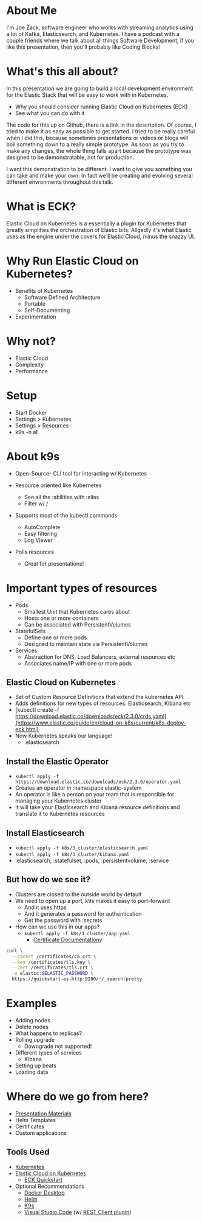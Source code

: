 # About Me

I'm Joe Zack, software engineer who works with streaming analytics using a lot of Kafka, Elasticsearch, and Kubernetes. I have a podcast with a couple friends where we talk about all things Software Development, if you like this presentation, then you'll probably like Coding Blocks!

# What's this all about?

In this presentation we are going to build a local development environment for the Elastic Stack that will be easy to work with in Kubernetes.

- Why you should consider running Elastic Cloud on Kubernetes (ECK)
- See what you can do with it

The code for this up on Github, there is a link in the description. Of course, I tried to make it as easy as possible to get started. I tried to be really careful when I did this, because sometimes presentations or videos or blogs will boil something down to a really simple prototype. As soon as you try to make any changes, the whole thing falls apart because the prototype was designed to be demonstratable, not for production.

I want this demonstration to be different. I want to give you something you can take and make your own. In fact we'll be creating and evolving several different envronments throughout this talk.

# What is ECK?

Elastic Cloud on Kubernetes is a essentially a plugin for Kubernetes that greatly simplifies the orchestration of Elastic bits. Allgedly it's what Elastic uses as the engine under the covers for Elastic Cloud, minus the snazzy UI.

# Why Run Elastic Cloud on Kubernetes?

- Benefits of Kubernetes
  - Software Defined Architecture
  - Portable
  - Self-Documenting
- Experimentation

# Why not?

- Elastic Cloud
- Complexity
- Performance

# Setup

- Start Docker
- Settings > Kubernetes
- Settings > Resources
- k9s -n all

# About k9s

- Open-Source- CLI tool for interacting w/ Kubernetes
- Resource oriented like Kubernetes
  - See all the :abilities with :alias
  - Filter w/ /
  
- Supports most of the kubectl commands
  - AutoComplete
  - Easy filtering
  - Log Viewer
- Polls resources
  - Great for presentations!

# Important types of resources

- Pods
  - Smallest Unit that Kubernetes cares about
  - Hosts one or more containers
  - Can be associated with PersistentVolumes
- StatefulSets
  - Define one or more pods
  - Designed to maintain state via PersistentVolumes
- Services
  - Abstraction for DNS, Load Balancers, external resources etc
  - Associates name/IP with one or more pods

## Elastic Cloud on Kubernetes

- Set of Custom Resource Definitions that extend the kubernetes API
- Adds definitions for new types of resources: Elasticsearch, Kibana etc
- [kubectl create -f https://download.elastic.co/downloads/eck/2.3.0/crds.yaml](https://www.elastic.co/guide/en/cloud-on-k8s/current/k8s-deploy-eck.html)
- Now Kubernetes speaks our language!
  - :elasticsearch

## Install the Elastic Operator

- `kubectl apply -f https://download.elastic.co/downloads/eck/2.3.0/operator.yaml`
- Creates an operator in :namespace elastic-system
- An operator is like a person on your team that is responsible for managing your Kubernetes cluster
- It will take your Elasticsearch and Kibana resource definitions and translate it to Kubernetes resources

## Install Elasticsearch

- `kubectl apply -f k8s/3_cluster/elasticsearch.yaml`
- `kubectl apply -f k8s/3_cluster/kibana.yaml`
- :elasticsearch, :statefulset, :pods, :persistentvolume, :service

## But how do we see it?

- Clusters are closed to the outside world by default
- We need to open up a port, k9s makes it easy to port-forward
  - And it uses https
  - And it generates a password for authentication
  - Get the password with :secrets
- How can we use this in our apps?
  - `kubectl apply -f k8s/3_cluster/app.yaml`
    - [Certificate Documentation](https://www.elastic.co/guide/en/cloud-on-k8s/master/k8s-tls-certificates.html)y

```bash
curl \
  --cacert /certificates/ca.crt \
  --key /certificates/tls.key \
  --cert /certificates/tls.crt \
  -u elastic:$ELASTIC_PASSWORD \
  https://quickstart-es-http:9200/*/_search?pretty
```

# Examples

- Adding nodes
- Delete nodes
 - What happens to replicas?
- Rolling upgrade
    - Downgrade not supported!
- Different types of services
  - Kibana
- Setting up beats
- Loading data

# Where do we go from here?

- [Presentation Materials](https://github.com/codingblocks/eck-k8s-skaffold/)
- Helm Templates
- Certificates
- Custom applications

## Tools Used

- [Kubernetes](https://kubernetes.io/)
- [Elastic Cloud on Kubernetes](https://www.elastic.co/elastic-cloud-kubernetes)
  - [ECK Quickstart](https://www.elastic.co/guide/en/cloud-on-k8s/current/k8s-quickstart.html)
- Optional Recommendations
  - [Docker Desktop](https://www.docker.com/products/docker-desktop/)
  - [Helm](https://helm.sh/)
  - [K9s](https://k9scli.io/)
  - [Visual Studio Code](https://code.visualstudio.com/) (w/ [REST Client plugin](https://marketplace.visualstudio.com/items?itemName=humao.rest-client))
